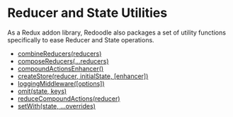 # Reducer and State Utilities

As a Redux addon library,
Redoodle also packages a set of utility functions specifically to ease Reducer and State operations.

* [combineReducers(reducers)](combineReducers.md)
* [composeReducers(...reducers)](composeReducers.md)
* [compoundActionsEnhancer()](compoundActionsEnhancer.md)
* [createStore(reducer, initialState, [enhancer])](createStore.md)
* [loggingMiddleware([options])](loggingMiddleware.md)
* [omit(state, keys)](omit.md)
* [reduceCompoundActions(reducer)](reduceCompoundActions.md)
* [setWith(state, ...overrides)](setWith.md)
